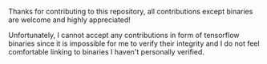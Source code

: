 Thanks for contributing to this repository, all contributions except binaries
are welcome and highly appreciated!

Unfortunately, I cannot accept any contributions in form of tensorflow binaries
since it is impossible for me to verify their integrity and I do not feel
comfortable linking to binaries I haven't personally verified.
